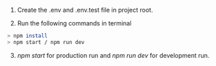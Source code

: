 1. Create the .env and .env.test file in project root.

2. Run the following commands in terminal

```sh
> npm install
> npm start / npm run dev
```

3. _npm start_ for production run and _npm run dev_ for development run.
